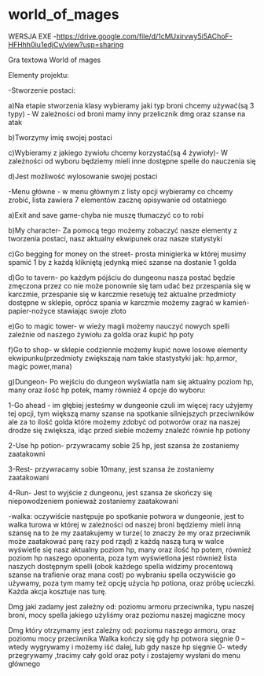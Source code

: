 # world_of_mages

WERSJA EXE -https://drive.google.com/file/d/1cMUxirvwy5i5AChoF-HFHhh0iu1edjCv/view?usp=sharing

Gra textowa World of mages

Elementy projektu:

-Stworzenie postaci:

a)Na etapie stworzenia klasy wybieramy jaki typ broni chcemy używać(są 3 typy) - W zależności od broni mamy inny przelicznik dmg oraz szanse na atak

b)Tworzymy imię swojej postaci

c)Wybieramy z jakiego żywiołu chcemy korzystać(są 4 żywioły)- W zależności od wyboru będziemy mieli inne dostępne spelle do nauczenia się

d)Jest możliwość wylosowanie swojej postaci


-Menu główne - w menu głównym z listy opcji wybieramy co chcemy zrobić, lista zawiera 7 elementów zacznę opisywanie od ostatniego

a)Exit and save game-chyba nie muszę tłumaczyć co to robi

b)My character- Za pomocą tego możemy zobaczyć nasze elementy z tworzenia postaci, nasz  aktualny ekwipunek oraz nasze statystyki

c)Go begging for money on the street- prosta minigierka w której musimy spamić 1 by z każdą klikniętą jedynką mieć szanse na dostanie 1 golda

d)Go to tavern- po każdym pójściu do dungeonu nasza postać będzie zmęczona przez co nie może ponownie się tam udać bez przespania się w karczmie,
przespanie się w karczmie resetuję też aktualne przedmioty dostępne w sklepie,
oprócz spania w karczmie możemy zagrać w kamień-papier-nożyce stawiając swoje złoto

e)Go to magic tower- w wieży magii możemy nauczyć nowych  spelli zależnie od naszego żywiołu za golda oraz kupić hp poty

f)Go to shop- w sklepie codziennie możemy kupić nowe losowe elementy ekwipunku(przedmioty zwiększają nam takie stastystyki jak: hp,armor, magic power,mana)

g)Dungeon- Po wejściu do dungeon wyświatla nam się aktualny poziom hp, many oraz ilość hp potek, mamy również  4 opcje do wyboru:

1-Go ahead - im głębiej jesteśmy w dungeonie czuli im więcej racy użyjemy tej opcji, tym większą mamy szanse na spotkanie silniejszych przeciwników ale za to
ilość golda które możemy zdobyć od potworów oraz na naszej drodze się zwiększa, idąc przed siebie możemy znaleźć równie hp potiony

2-Use hp potion- przywracamy sobie 25 hp, jest szansa że zostaniemy zaatakowni

3-Rest- przywracamy sobie 10many, jest szansa że zostaniemy zaatakowani

4-Run- Jest to wyjście z dungeonu, jest szansa że skończy się niepowodzeniem ponieważ zostaniemy zaatakowani


-walka: oczywiście następuje po spotkanie potwora w dungeonie,
jest to walka turowa w której w zależności od naszej broni będziemy mieli inną szansę na to że my zaatakujemy w turze( to znaczy że my oraz przeciwnik może zaatakować parę razy pod rząd)
z każdą naszą turą w walce wyświetle się nasz aktualny poziom hp, many oraz ilość hp potem, również poziom hp naszego oponenta,  poza tym wyświetlona jest również lista naszych dostępnym spelli (obok każdego spella widzimy procentową szanse na trafienie oraz mana cost)
po wybraniu spella oczywiście go używamy, poza tym mamy też opcję użycia hp potiona, oraz próbę ucieczki. Każda akcja kosztuje nas turę.

Dmg jaki zadamy jest zależny od: poziomu armoru przeciwnika, typu naszej broni, mocy spella jakiego użyliśmy oraz  poziomu naszej magiczne mocy

Dmg który otrzymamy jest zależny od: poziomu naszego armoru, oraz poziomu mocy przeciwnika
Walka kończy się gdy hp potwora sięgnie 0 – wtedy wygrywamy i możemy iść dalej, lub gdy nasze hp sięgnie 0- wtedy przegrywamy ,tracimy cały gold oraz poty i zostajemy wysłani do menu głównego
